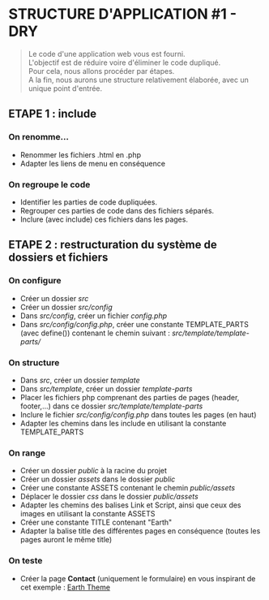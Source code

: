 # STRUCTURE D'APPLICATION #1 - DRY

> Le code d'une application web vous est fourni.\
> L'objectif est de réduire voire d'éliminer le code dupliqué.\
> Pour cela, nous allons procéder par étapes.\
> A la fin, nous aurons une structure relativement élaborée, avec un unique point d'entrée.

## ETAPE 1 : include

### On renomme...

- Renommer les fichiers .html en .php
- Adapter les liens de menu en conséquence

### On regroupe le code

- Identifier les parties de code dupliquées.
- Regrouper ces parties de code dans des fichiers séparés.
- Inclure (avec include) ces fichiers dans les pages.

## ETAPE 2 : restructuration du système de dossiers et fichiers

### On configure

- Créer un dossier *src*
- Créer un dossier *src/config*
- Dans *src/config*, créer un fichier *config.php*
- Dans *src/config/config.php*, créer une constante TEMPLATE_PARTS (avec define()) contenant le chemin suivant : *src/template/template-parts/*

### On structure

- Dans *src*, créer un dossier *template*
- Dans *src/template*, créer un dossier *template-parts*
- Placer les fichiers php comprenant des parties de pages (header, footer,...) dans ce dossier *src/template/template-parts*
- Inclure le fichier *src/config/config.php* dans toutes les pages (en haut)
- Adapter les chemins dans les include en utilisant la constante TEMPLATE_PARTS

### On range

- Créer un dossier *public* à la racine du projet
- Créer un dossier *assets* dans le dossier *public*
- Créer une constante ASSETS contenant le chemin *public/assets*
- Déplacer le dossier *css* dans le dossier *public/assets*
- Adapter les chemins des balises Link et Script, ainsi que ceux des images en utilisant la constante ASSETS
- Créer une constante TITLE contenant "Earth"
- Adapter la balise title des différentes pages en conséquence (toutes les pages auront le même title)

### On teste

- Créer la page **Contact** (uniquement le formulaire) en vous inspirant de cet exemple : [Earth Theme](https://websitedemos.net/earth-02)
